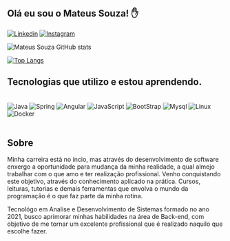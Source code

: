 ## Olá eu sou o Mateus Souza! ✋ 


[![Linkedin](https://img.shields.io/badge/LinkedIn-0077B5?style=for-the-badge&logo=linkedin&logoColor=white)](https://www.linkedin.com/in/mateus-souza-de-jesus)
[![Instagram](https://img.shields.io/badge/Instagram-E4405F?style=for-the-badge&logo=instagram&logoColor=white)](https://www.instagram.com/mateus_souza_msj3/)


![Mateus Souza GitHub stats](https://github-readme-stats.vercel.app/api?username=Mateus-msj3&show_icons=true&theme=dark)

[![Top Langs](https://github-readme-stats.vercel.app/api/top-langs/?username=Mateus-msj3&show_icons=true&theme=dark)](https://github.com/Mateus-msj3/github-readme-stats)


## Tecnologias que utilizo e estou aprendendo.

<div style='display: inline_block'><br/>
  <img align='center' alt='Java' src='https://img.shields.io/badge/Java-ED8B00?style=for-the-badge&logo=java&logoColor=white'/>
  <img align='center' alt='Spring' src='https://img.shields.io/badge/Java-ED8B00?style=for-the-badge&logo=java&logoColor=white'/>
  <img align='center' alt='Angular' src=' https://img.shields.io/badge/Angular-DD0031?style=for-the-badge&logo=angular&logoColor=white'/>
  <img align='center' alt='JavaScript' src='https://img.shields.io/badge/JavaScript-323330?style=for-the-badge&logo=javascript&logoColor=F7DF1E'/>
  <img align='center' alt='BootStrap' src='https://img.shields.io/badge/Bootstrap-563D7C?style=for-the-badge&logo=bootstrap&logoColor=white'/>
  <img align='center' alt='Mysql' src='https://img.shields.io/badge/MySQL-00000F?style=for-the-badge&logo=mysql&logoColor=white'/>
  <img align='center' alt='Linux' src='https://img.shields.io/badge/Linux-E34F26?style=for-the-badge&logo=linux&logoColor=black'/>
  <img align='center' alt='Docker' src='https://img.shields.io/badge/Docker-2496ED?style=for-the-badge&logo=docker&logoColor=white'/>
</div><br/>

## Sobre

Minha carreira está no incio, mas através do desenvolvimento de software enxergo a oportunidade para mudança da minha realidade, a qual almejo trabalhar com o que amo e ter realização profissional. Venho conquistando este objetivo, através do conhecimento aplicado na prática. Cursos, leituras, tutorias e demais ferramentas que envolva o mundo da programação é o que faz parte da minha rotina.

Tecnológo em Analise e Desenvolvimento de Sistemas formado no ano 2021, busco aprimorar minhas habilidades na área de Back-end, com objetivo de me tornar um excelente profissional que é realizado naquilo que escolhe fazer.



